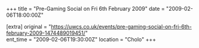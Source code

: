 +++
title = "Pre-Gaming Social on Fri 6th February 2009"
date = "2009-02-06T18:00:00Z"

[extra]
original = "https://uwcs.co.uk/events/pre-gaming-social-on-fri-6th-february-2009-1474489019451/"    
ent_time = "2009-02-06T19:30:00Z"
location = "Cholo"
+++



